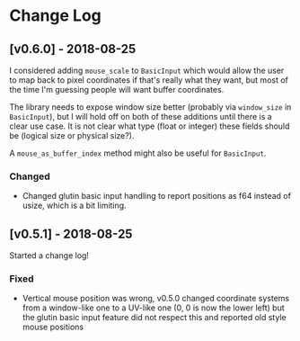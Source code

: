# Change Log

## [v0.6.0] - 2018-08-25

I considered adding `mouse_scale` to `BasicInput` which would allow the user to map back to
pixel coordinates if that's really what they want, but most of the time I'm guessing people
will want buffer coordinates.

The library needs to expose window size better (probably via `window_size` in `BasicInput`),
but I will hold off on both of these additions until there is a clear use case. It is not clear
what type (float or integer) these fields should be (logical size or physical size?).

A `mouse_as_buffer_index` method might also be useful for `BasicInput`.

### Changed

 - Changed glutin basic input handling to report positions as f64 instead of usize, which is a
   bit limiting.

## [v0.5.1] - 2018-08-25

Started a change log!

### Fixed

 - Vertical mouse position was wrong, v0.5.0 changed coordinate systems from a window-like one
   to a UV-like one (0, 0 is now the lower left) but the glutin basic input feature did not
   respect this and reported old style mouse positions
